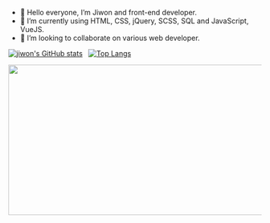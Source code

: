 - 👋 Hello everyone, I’m Jiwon and front-end developer.
- 🌱 I’m currently using HTML, CSS, jQuery, SCSS, SQL and JavaScript, VueJS.
- 💞️ I’m looking to collaborate on various web developer.


[![jiwon's GitHub stats](https://github-readme-stats.vercel.app/api?username=jiwonch&hide=stars,contribs,issues&count_private=true&show_icons=true&theme=ambient_gradient)](https://github.com/jiwonch/github-readme-stats)&nbsp;&nbsp;
[![Top Langs](https://github-readme-stats.vercel.app/api/top-langs/?username=jiwonch&hide=html,css,Hack,c&langs_count=7&layout=compact&theme=ambient_gradient)](https://github.com/jiwonch/github-readme-stats)


<a href="https://www.gitanimals.org/en_US?utm_medium=image&utm_source=jiwonch&utm_content=farm">
<img
  src="https://render.gitanimals.org/farms/jiwonch"
  width="600"
  height="300"
/>
</a>
